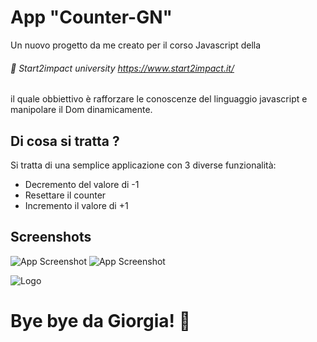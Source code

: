 
# App "Counter-GN"

Un nuovo progetto da me creato per il corso Javascript della 
###### 🔗 Start2impact university https://www.start2impact.it/

il quale obbiettivo è rafforzare le conoscenze del linguaggio javascript e manipolare il Dom dinamicamente.



## Di cosa si tratta ?
Si tratta di una semplice applicazione con 3 diverse funzionalità:
- Decremento del valore di -1
- Resettare il counter
- Incremento il valore di +1


## Screenshots

![App Screenshot](https://via.placeholder.com/468x300?text=App+Screenshot+Here)
![App Screenshot](https://via.placeholder.com/468x300?text=App+Screenshot+Here)



![Logo](https://dev-to-uploads.s3.amazonaws.com/uploads/articles/th5xamgrr6se0x5ro4g6.png)


# Bye bye da Giorgia! 👋
